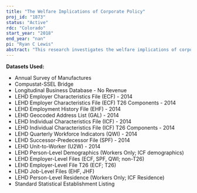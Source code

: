 ```yaml
---
title: "The Welfare Implications of Corporate Policy"
proj_id: "1873"
status: "Active"
rdc: "Colorado"
start_year: "2018"
end_year: "nan"
pi: "Ryan C Lewis"
abstract: "This research investigates the welfare implications of corporate actions by examining the effects of leverage, mergers, and acquisition on other nearby firms and local labor markets. In addition to leveraging well-established estimates of local commuting zones to assess spillover effects of these actions, we use data from Longitudinal Employer-Household Dynamics and the Longitudinal Business Database to compute granular overlapping zones and a new measure of local labor and firm competition that we call Regions of Spatial Competition, which should be more accurate for areas on the borders of existing commuting zones. We then compare the mobility and wages of workers in these markets who do and do not experience corporate shocks. If differences are found, results suggest that existing corporate finance theories focusing on privately optimal frameworks fail to capture ways that spillover impacts local markets more widely. "
---
```


**Datasets Used:**

  - Annual Survey of Manufactures 
  - Compustat-SSEL Bridge 
  - Longitudinal Business Database - No Revenue 
  - LEHD Employer Characteristics File (ECF) - 2014 
  - LEHD Employer Characteristics File (ECF) T26 Components - 2014 
  - LEHD Employment History File (EHF) - 2014 
  - LEHD Geocoded Address List (GAL) - 2014 
  - LEHD Individual Characteristics File (ICF) - 2014 
  - LEHD Individual Characteristics File (ICF) T26 Components - 2014 
  - LEHD Quarterly Workforce Indicators (QWI) - 2014 
  - LEHD Successor-Predecessor File (SPF) - 2014 
  - LEHD Unit-to-Worker (U2W) - 2014 
  - LEHD Person-Level Demographics (Workers Only; ICF demographics) 
  - LEHD Employer-Level Files (ECF, SPF, QWI; non-T26) 
  - LEHD Employer-Level File T26 (ECF; T26) 
  - LEHD Job-Level Files (EHF, JHF) 
  - LEHD Person-Level Residence (Workers Only; ICF Residence) 
  - Standard Statistical Establishment Listing 

